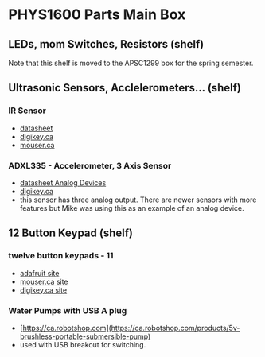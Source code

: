 
<!---
use 
pandoc --metadata pagetitle="PHYS1600 Parts"  -s --toc -t html5 -c ../pandocbd.css phys1600_parts.md -o phys1600_parts.html

-->

# PHYS1600 Parts Main Box

## LEDs, mom Switches, Resistors (shelf)

Note that this shelf is moved to the APSC1299 box for the spring semester.

## Ultrasonic Sensors, Acclelerometers... (shelf)

### IR Sensor 

* [datasheet](https://www.onsemi.com/pdf/datasheet/qse159-d.pdf)
* [digikey.ca](https://www.digikey.ca/en/products/detail/onsemi/QSE159/187485?s=N4IgTCBcDaIIoGUCiBGArATgLQDkAiIAugL5A)
* [mouser.ca](https://www.mouser.ca/ProductDetail/onsemi-Fairchild/QSE159?qs=PzUwjIhihRtaYi%252B1q6Eqeg%3D%3D&gclid=Cj0KCQjwr82iBhCuARIsAO0EAZzeTVX80WdByrLldwyaHA-ZI1hhMHG4lRAH-acrE2eZ1GeSL52osf0aAsxnEALw_wcB)

### ADXL335 - Accelerometer, 3 Axis Sensor

* [datasheet Analog Devices](https://www.analog.com/media/en/technical-documentation/data-sheets/ADXL335.pdf)
* [digikey.ca](https://www.digikey.ca/en/products/detail/sparkfun-electronics/SEN-09269/5140809?utm_adgroup=Evaluation%20Boards%20-%20Sensors&utm_source=google&utm_medium=cpc&utm_campaign=Shopping_Product_Development%20Boards%2C%20Kits%2C%20Programmers_NEW&utm_term=&productid=5140809&gclid=Cj0KCQjwr82iBhCuARIsAO0EAZzBkcJxeCtOusvQLKyJGVo_n0F11KZxi8es8bdkXn1FImPJarY9HfEaAqLKEALw_wcB)
* this sensor has three analog output. There are newer sensors with more features but Mike was using this as an example of an analog device.

## 12 Button Keypad (shelf)

### twelve button keypads - 11 

* [adafruit site](https://www.adafruit.com/product/419)
* [mouser.ca site](https://www.mouser.ca/ProductDetail/Adafruit/419?qs=GURawfaeGuC%252BBrOA%252BZwq8A%3D%3D)
* [digikey.ca site](https://www.digikey.ca/en/products/detail/adafruit-industries-llc/419/5353596)
	
### Water Pumps with USB A plug

* [https://ca.robotshop.com](https://ca.robotshop.com/products/5v-brushless-portable-submersible-pump)
* used with USB breakout for switching.
	